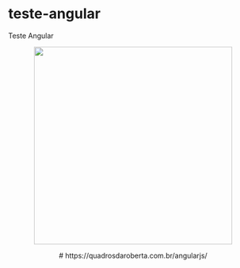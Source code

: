 # teste-angular

Teste Angular

<p align="center"><img src="https://upload.wikimedia.org/wikipedia/commons/c/ca/AngularJS_logo.svg" width="400"></p>

<p align="center">
# https://quadrosdaroberta.com.br/angularjs/
</p>
